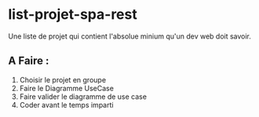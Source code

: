 # list-projet-spa-rest
Une liste de projet qui contient l'absolue minium qu'un dev web doit savoir.

## A Faire :

1. Choisir le projet en groupe
2. Faire le Diagramme UseCase
3. Faire valider le diagramme de use case
4. Coder avant le temps imparti
